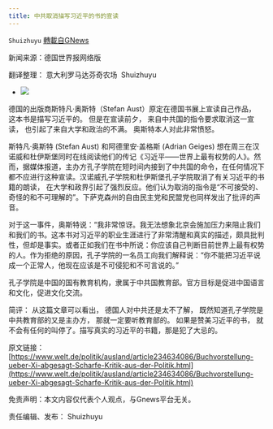 ```yaml
---
title: 中共取消描写习近平的书的宣读
---
```

`Shuizhuyu` [轉載自GNews](https://gnews.org/zh-hans/1618762/)

新闻来源：德国世界报网络版

翻译整理： 意大利罗马达芬奇农场  Shuizhuyu

- ![](https://assets.gnews.org/wp-content/uploads/2021/10/Xi-Jinping.jpg)


德国的出版商斯特凡·奥斯特（Stefan Aust）原定在德国书展上宣读自己作品， 这本书是描写习近平的。 但是在宣读前夕， 来自中共国的指令要求取消这一宣读， 也引起了来自大学和政治的不满。 奥斯特本人对此非常愤怒。

斯特凡·奥斯特 (Stefan Aust) 和阿德里安·盖格斯 (Adrian Geiges) 想在周三在汉诺威和杜伊斯堡同时在线阅读他们的传记《习近平——世界上最有权势的人》。然而，据媒体报道，主办方孔子学院在短时间内接到了中共国的命令，在任何情况下都不应进行这种宣读。汉诺威孔子学院和杜伊斯堡孔子学院取消了有关习近平的书籍的朗读， 在大学和政界引起了强烈反应。他们认为取消的指令是“不可接受的、奇怪的和不可理解的”。下萨克森州的自由民主党和民盟党也同样发出了批评的声音。

对于这一事件，奥斯特说：“我非常惊讶。我无法想象北京会施加压力来阻止我们和我们的书。这本书对习近平的职业生涯进行了非常清醒和真实的描述，颇具批判性，但却是事实。或者正如我们在书中所说：你应该自己判断目前世界上最有权势的人。作为拒绝的原因，孔子学院的一名员工向我们解释说：“你不能把习近平说成一个正常人，他现在应该是不可侵犯和不可言说的。”

孔子学院是中国的国有教育机构，隶属于中共国教育部。官方目标是促进中国语言和文化，促进文化交流。

简评： 从这篇文章可以看出， 德国人对中共还是太不了解， 既然知道孔子学院是中共教育部的又是主办方， 那就一定要听教育部的。 如果是赞美习近平的书， 就不会有任何的叫停了。描写真实的习近平的书籍，那是犯了大忌的。

原文链接：[https://www.welt.de/politik/ausland/article234634086/Buchvorstellung-ueber-Xi-abgesagt-Scharfe-Kritik-aus-der-Politik.html](https://www.welt.de/politik/ausland/article234634086/Buchvorstellung-ueber-Xi-abgesagt-Scharfe-Kritik-aus-der-Politik.html)

免责声明：本文内容仅代表个人观点，与Gnews平台无关。

责任编辑、发布： Shuizhuyu

